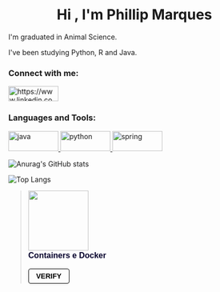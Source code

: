<h1 align="center"> Hi , I'm Phillip Marques</h1>
<p> I'm graduated in Animal Science.</p>
<p> I've been studying Python, R and Java.</p>

  
  
<h3 align="left">Connect with me:</h3>
<p align="left">
<a href="https://www.linkedin.com/in/phillip-marques-201832161/" target="blank"><img align="center" src="https://img.shields.io/badge/LinkedIn-0077B5?style=for-the-badge&logo=linkedin&logoColor=white" alt="https://www.linkedin.com/in/phillip-marques-201832161/" height="30" width="100" /></a>
</p>

<p></p>

<h3 align="left">Languages and Tools:</h3>
<p align="left"> <a href="https://www.java.com" target="_blank"> <img src="https://img.shields.io/badge/Java-ED8B00?style=for-the-badge&logo=java&logoColor=white" alt="java" width="100" height="40"/> </a> <a href="https://www.python.org" target="_blank"> <img src="https://img.shields.io/badge/Python-FFD43B?style=for-the-badge&logo=python&logoColor=darkgreen" alt="python" width="100" height="40"/> </a> <a href="https://spring.io/" target="_blank"> <img src="https://img.shields.io/badge/Spring-6DB33F?style=for-the-badge&logo=spring&logoColor=white" alt="spring" width="100" height="40"/> </a> </p>

<p></p>

![Anurag's GitHub stats](https://github-readme-stats.vercel.app/api?username=pHMqZ&repo=pHMqZ&count_private=true&show_icons=true&theme=algolia)

![Top Langs](https://github-readme-stats.vercel.app/api/top-langs/?username=pHMqZ&layout=compact&theme=algolia&langs_count=10)


<blockquote class="badgr-badge" style="font-family: Helvetica, Roboto, &quot;Segoe UI&quot;, Calibri, sans-serif;"><a href="https://api.badgr.io/public/assertions/o94dn5BtSdCffiFQIzGEEA?identity__email=phillipmarq%40hotmail.com"><img width="120px" height="120px" src="https://api.badgr.io/public/assertions/o94dn5BtSdCffiFQIzGEEA/image"></a><p class="badgr-badge-name" style="hyphens: auto; overflow-wrap: break-word; word-wrap: break-word;margin: 0; font-size: 16px; font-weight: 600; font-style: normal; font-stretch: normal; line-height: 1.25; letter-spacing: normal; text-align: left; color: #05012c;">Containers e Docker</p><p class="badgr-badge-date" style="margin: 0; font-size: 12px; font-style: normal; font-stretch: normal; line-height: 1.67; letter-spacing: normal; text-align: left; color: #555555;"><p style="margin: 16px 0; padding: 0;"><a class="badgr-badge-verify" target="_blank" href="https://badgecheck.io?url=https%3A%2F%2Fapi.badgr.io%2Fpublic%2Fassertions%2Fo94dn5BtSdCffiFQIzGEEA%3Fidentity__email%3Dphillipmarq%2540hotmail.com&amp;identity__email=phillipmarq%40hotmail.com" style="box-sizing: content-box; display: flex; align-items: center; justify-content: center; margin: 0; font-size:14px; font-weight: bold; width: 48px; height: 16px; border-radius: 4px; border: solid 1px black; text-decoration: none; padding: 6px 16px; margin: 16px 0; color: black;">VERIFY</a></p></blockquote>
